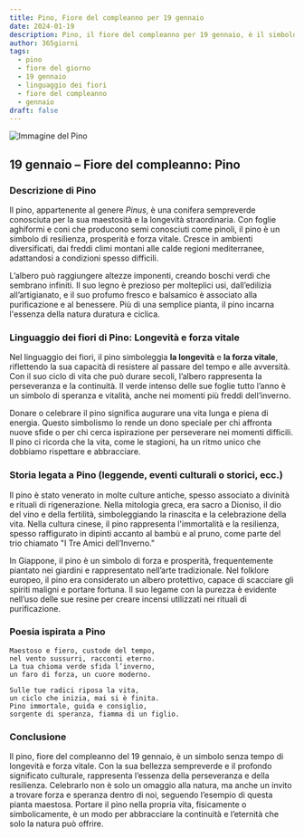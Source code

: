 ```yaml
---
title: Pino, Fiore del compleanno per 19 gennaio
date: 2024-01-19
description: Pino, il fiore del compleanno per 19 gennaio, è il simbolo di Longevità e forza vitale. Scopri il suo significato unico, le storie affascinanti e la poesia che celebra la sua bellezza.
author: 365giorni
tags:
  - pino
  - fiore del giorno
  - 19 gennaio
  - linguaggio dei fiori
  - fiore del compleanno
  - gennaio
draft: false
---
```


![Immagine del Pino](https://cdn.pixabay.com/photo/2015/01/04/11/12/pine-588159_1280.jpg)

## 19 gennaio – Fiore del compleanno: Pino

### Descrizione di Pino

Il pino, appartenente al genere _Pinus_, è una conifera sempreverde conosciuta per la sua maestosità e la longevità straordinaria. Con foglie aghiformi e coni che producono semi conosciuti come pinoli, il pino è un simbolo di resilienza, prosperità e forza vitale. Cresce in ambienti diversificati, dai freddi climi montani alle calde regioni mediterranee, adattandosi a condizioni spesso difficili.

L’albero può raggiungere altezze imponenti, creando boschi verdi che sembrano infiniti. Il suo legno è prezioso per molteplici usi, dall’edilizia all’artigianato, e il suo profumo fresco e balsamico è associato alla purificazione e al benessere. Più di una semplice pianta, il pino incarna l'essenza della natura duratura e ciclica.

### Linguaggio dei fiori di Pino: Longevità e forza vitale

Nel linguaggio dei fiori, il pino simboleggia **la longevità** e **la forza vitale**, riflettendo la sua capacità di resistere al passare del tempo e alle avversità. Con il suo ciclo di vita che può durare secoli, l’albero rappresenta la perseveranza e la continuità. Il verde intenso delle sue foglie tutto l’anno è un simbolo di speranza e vitalità, anche nei momenti più freddi dell’inverno.

Donare o celebrare il pino significa augurare una vita lunga e piena di energia. Questo simbolismo lo rende un dono speciale per chi affronta nuove sfide o per chi cerca ispirazione per perseverare nei momenti difficili. Il pino ci ricorda che la vita, come le stagioni, ha un ritmo unico che dobbiamo rispettare e abbracciare.

### Storia legata a Pino (leggende, eventi culturali o storici, ecc.)

Il pino è stato venerato in molte culture antiche, spesso associato a divinità e rituali di rigenerazione. Nella mitologia greca, era sacro a Dioniso, il dio del vino e della fertilità, simboleggiando la rinascita e la celebrazione della vita. Nella cultura cinese, il pino rappresenta l'immortalità e la resilienza, spesso raffigurato in dipinti accanto al bambù e al pruno, come parte del trio chiamato "I Tre Amici dell’Inverno."

In Giappone, il pino è un simbolo di forza e prosperità, frequentemente piantato nei giardini e rappresentato nell’arte tradizionale. Nel folklore europeo, il pino era considerato un albero protettivo, capace di scacciare gli spiriti maligni e portare fortuna. Il suo legame con la purezza è evidente nell’uso delle sue resine per creare incensi utilizzati nei rituali di purificazione.

### Poesia ispirata a Pino

```
Maestoso e fiero, custode del tempo,  
nel vento sussurri, racconti eterno.  
La tua chioma verde sfida l’inverno,  
un faro di forza, un cuore moderno.  

Sulle tue radici riposa la vita,  
un ciclo che inizia, mai si è finita.  
Pino immortale, guida e consiglio,  
sorgente di speranza, fiamma di un figlio.
```

### Conclusione

Il pino, fiore del compleanno del 19 gennaio, è un simbolo senza tempo di longevità e forza vitale. Con la sua bellezza sempreverde e il profondo significato culturale, rappresenta l’essenza della perseveranza e della resilienza. Celebrarlo non è solo un omaggio alla natura, ma anche un invito a trovare forza e speranza dentro di noi, seguendo l’esempio di questa pianta maestosa. Portare il pino nella propria vita, fisicamente o simbolicamente, è un modo per abbracciare la continuità e l’eternità che solo la natura può offrire.